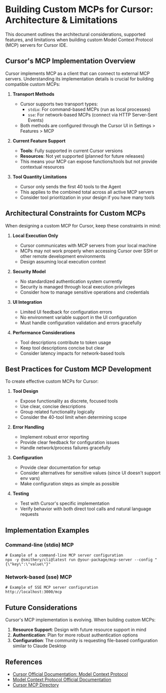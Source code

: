 # Building Custom MCPs for Cursor: Architecture & Limitations

This document outlines the architectural considerations, supported features, and limitations when building custom Model Context Protocol (MCP) servers for Cursor IDE.

## Cursor's MCP Implementation Overview

Cursor implements MCP as a client that can connect to external MCP servers. Understanding its implementation details is crucial for building compatible custom MCPs:

1. **Transport Methods**
   - Cursor supports two transport types:
     - `stdio`: For command-based MCPs (run as local processes)
     - `sse`: For network-based MCPs (connect via HTTP Server-Sent Events)
   - Both methods are configured through the Cursor UI in Settings > Features > MCP

2. **Current Feature Support**
   - **Tools**: Fully supported in current Cursor versions
   - **Resources**: Not yet supported (planned for future releases)
   - This means your MCP can expose functions/tools but not provide contextual resources

3. **Tool Quantity Limitations**
   - Cursor only sends the first 40 tools to the Agent
   - This applies to the combined total across all active MCP servers
   - Consider tool prioritization in your design if you have many tools

## Architectural Constraints for Custom MCPs

When designing a custom MCP for Cursor, keep these constraints in mind:

1. **Local Execution Only**
   - Cursor communicates with MCP servers from your local machine
   - MCPs may not work properly when accessing Cursor over SSH or other remote development environments
   - Design assuming local execution context

2. **Security Model**
   - No standardized authentication system currently
   - Security is managed through local execution privileges
   - Consider how to manage sensitive operations and credentials

3. **UI Integration**
   - Limited UI feedback for configuration errors
   - No environment variable support in the UI configuration
   - Must handle configuration validation and errors gracefully

4. **Performance Considerations**
   - Tool descriptions contribute to token usage
   - Keep tool descriptions concise but clear
   - Consider latency impacts for network-based tools

## Best Practices for Custom MCP Development

To create effective custom MCPs for Cursor:

1. **Tool Design**
   - Expose functionality as discrete, focused tools
   - Use clear, concise descriptions
   - Group related functionality logically
   - Consider the 40-tool limit when determining scope

2. **Error Handling**
   - Implement robust error reporting
   - Provide clear feedback for configuration issues
   - Handle network/process failures gracefully

3. **Configuration**
   - Provide clear documentation for setup
   - Consider alternatives for sensitive values (since UI doesn't support env vars)
   - Make configuration steps as simple as possible

4. **Testing**
   - Test with Cursor's specific implementation
   - Verify behavior with both direct tool calls and natural language requests

## Implementation Examples

### Command-line (stdio) MCP

```shell
# Example of a command-line MCP server configuration
npx -y @smithery/cli@latest run @your-package/mcp-server --config "{\"key\":\"value\"}"
```

### Network-based (sse) MCP

```
# Example of SSE MCP server configuration
http://localhost:3000/mcp
```

## Future Considerations

Cursor's MCP implementation is evolving. When building custom MCPs:

1. **Resource Support**: Design with future resource support in mind
2. **Authentication**: Plan for more robust authentication options
3. **Configuration**: The community is requesting file-based configuration similar to Claude Desktop

## References

- [Cursor Official Documentation: Model Context Protocol](https://docs.cursor.com/context/model-context-protocol)
- [Model Context Protocol Official Documentation](https://modelcontextprotocol.io/introduction)
- [Cursor MCP Directory](https://cursor.directory/mcp) 